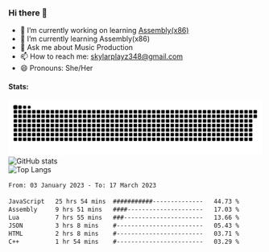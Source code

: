 ### Hi there 👋

- 🔭 I’m currently working on learning [Assembly(x86)](https://github.com/SkylarPlayz348/Assembly-Coding)
- 🌱 I’m currently learning Assembly(x86)
- 💬 Ask me about Music Production
- 📫 How to reach me: skylarplayz348@gmail.com
- 😄 Pronouns: She/Her

#### Stats:
![Snake](https://raw.githubusercontent.com/Skylarplayz348/Skylarplayz348/snake/github-contribution-grid-snake-dark.svg)
<br>
![GitHub stats](https://github-readme-stats.vercel.app/api?username=skylarplayz348&count_private=true&show_icons=true&theme=omni)
<br>
![Top Langs](https://github-readme-stats.vercel.app/api/top-langs/?username=skylarplayz348&layout=compact&theme=omni)
<!--START_SECTION:waka-->

```text
From: 03 January 2023 - To: 17 March 2023

JavaScript   25 hrs 54 mins  ###########--------------   44.73 %
Assembly     9 hrs 51 mins   ####---------------------   17.03 %
Lua          7 hrs 55 mins   ###----------------------   13.66 %
JSON         3 hrs 8 mins    #------------------------   05.43 %
HTML         2 hrs 8 mins    #------------------------   03.71 %
C++          1 hr 54 mins    #------------------------   03.29 %
```

<!--END_SECTION:waka-->
